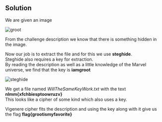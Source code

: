 ## Solution
We are given an image

![groot](https://imgur.com/a/dzkQXNs)

From the challenge description we know that there is something hidden in the image.

Now our job is to extract the file and for this we use **steghide**.  
Steghide also requires a key for extraction.  
By reading the description as well as a little knowledge of the Marvel universe, we find that the key is **iamgroot** 

![steghide](https://imgur.com/ymXMtOu)

We get a file named *WillTheSameKeyWork.txt* with the text **nlmm{xfchbiesptoowruzv}**  
This looks like a cipher of some kind which also uses a key.  

Vigenere cipher fits the description and using the key along with it give us the flag **flag{grootismyfavorite}**

